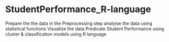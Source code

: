 # StudentPerformance_R-language
Prepare the the data in the Preprocessing step
analyise the data using statistical functions
Visualize the data 
Predicate Student Performance using cluster &amp; classification models using R language 
